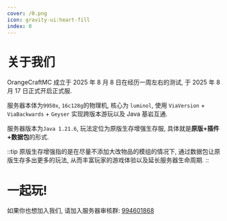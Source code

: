 ```yaml
---
cover: /0.png
icon: gravity-ui:heart-fill
index: 0
---
```


# 关于我们

OrangeCraftMC 成立于 2025 年 8 月 8 日在经历一周左右的测试, 于 2025 年 8 月 17 日正式开启正式服.

服务器本体为`9950x`, `16c128g`的物理机, 核心为 `luminol`, 使用 `ViaVersion` + `ViaBackwards` + `Geyser` 实现跨版本游玩以及 Java 基岩互通.

服务器版本为`Java 1.21.6`, 玩法定位为原版生存增强生存服, 具体就是**原版+插件+数据包**的形式.

::tip
原版生存增强指的是在尽量不添加大改物品的模组的情况下, 通过数据包让原版生存多出更多的玩法, 从而丰富玩家的游戏体验以及延长服务器生命周期.
::

# 一起玩!

如果你也想加入我们, 请加入服务器审核群: [994601868](点击链接加入群聊【OrangeCraftMC审核群】：http://qm.qq.com/cgi-bin/qm/qr?_wv=1027&k=IXRcab1SQlNHrBCU1jjKWSsBPMNcOI6D&authKey=KXW2BLv%2FYER6eZLbeS8WgIoyynbCNHfliNKM6B2A0LhDgZMHKgS4ndEIvP73xkp3&noverify=0&group_code=994601868)
